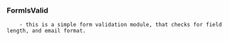 ### FormIsValid

		- this is a simple form validation module, that checks for field length, and email format.
